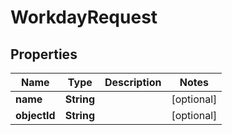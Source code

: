 
# WorkdayRequest

## Properties
Name | Type | Description | Notes
------------ | ------------- | ------------- | -------------
**name** | **String** |  |  [optional]
**objectId** | **String** |  |  [optional]



